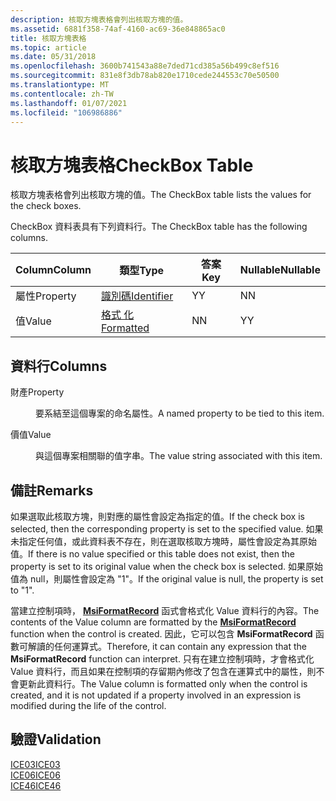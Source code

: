 ```yaml
---
description: 核取方塊表格會列出核取方塊的值。
ms.assetid: 6881f358-74af-4160-ac69-36e848865ac0
title: 核取方塊表格
ms.topic: article
ms.date: 05/31/2018
ms.openlocfilehash: 3600b741543a88e7ded71cd385a56b499c8ef516
ms.sourcegitcommit: 831e8f3db78ab820e1710cede244553c70e50500
ms.translationtype: MT
ms.contentlocale: zh-TW
ms.lasthandoff: 01/07/2021
ms.locfileid: "106986886"
---
```

# <a name="checkbox-table"></a><span data-ttu-id="31cfd-103">核取方塊表格</span><span class="sxs-lookup"><span data-stu-id="31cfd-103">CheckBox Table</span></span>

<span data-ttu-id="31cfd-104">核取方塊表格會列出核取方塊的值。</span><span class="sxs-lookup"><span data-stu-id="31cfd-104">The CheckBox table lists the values for the check boxes.</span></span>

<span data-ttu-id="31cfd-105">CheckBox 資料表具有下列資料行。</span><span class="sxs-lookup"><span data-stu-id="31cfd-105">The CheckBox table has the following columns.</span></span>



| <span data-ttu-id="31cfd-106">Column</span><span class="sxs-lookup"><span data-stu-id="31cfd-106">Column</span></span>   | <span data-ttu-id="31cfd-107">類型</span><span class="sxs-lookup"><span data-stu-id="31cfd-107">Type</span></span>                         | <span data-ttu-id="31cfd-108">答案</span><span class="sxs-lookup"><span data-stu-id="31cfd-108">Key</span></span> | <span data-ttu-id="31cfd-109">Nullable</span><span class="sxs-lookup"><span data-stu-id="31cfd-109">Nullable</span></span> |
|----------|------------------------------|-----|----------|
| <span data-ttu-id="31cfd-110">屬性</span><span class="sxs-lookup"><span data-stu-id="31cfd-110">Property</span></span> | [<span data-ttu-id="31cfd-111">識別碼</span><span class="sxs-lookup"><span data-stu-id="31cfd-111">Identifier</span></span>](identifier.md) | <span data-ttu-id="31cfd-112">Y</span><span class="sxs-lookup"><span data-stu-id="31cfd-112">Y</span></span>   | <span data-ttu-id="31cfd-113">N</span><span class="sxs-lookup"><span data-stu-id="31cfd-113">N</span></span>        |
| <span data-ttu-id="31cfd-114">值</span><span class="sxs-lookup"><span data-stu-id="31cfd-114">Value</span></span>    | [<span data-ttu-id="31cfd-115">格式 化</span><span class="sxs-lookup"><span data-stu-id="31cfd-115">Formatted</span></span>](formatted.md)   | <span data-ttu-id="31cfd-116">N</span><span class="sxs-lookup"><span data-stu-id="31cfd-116">N</span></span>   | <span data-ttu-id="31cfd-117">Y</span><span class="sxs-lookup"><span data-stu-id="31cfd-117">Y</span></span>        |



 

## <a name="columns"></a><span data-ttu-id="31cfd-118">資料行</span><span class="sxs-lookup"><span data-stu-id="31cfd-118">Columns</span></span>

<dl> <dt>

<span data-ttu-id="31cfd-119"><span id="Property"></span><span id="property"></span><span id="PROPERTY"></span>財產</span><span class="sxs-lookup"><span data-stu-id="31cfd-119"><span id="Property"></span><span id="property"></span><span id="PROPERTY"></span>Property</span></span>
</dt> <dd>

<span data-ttu-id="31cfd-120">要系結至這個專案的命名屬性。</span><span class="sxs-lookup"><span data-stu-id="31cfd-120">A named property to be tied to this item.</span></span>

</dd> <dt>

<span data-ttu-id="31cfd-121"><span id="Value"></span><span id="value"></span><span id="VALUE"></span>價值</span><span class="sxs-lookup"><span data-stu-id="31cfd-121"><span id="Value"></span><span id="value"></span><span id="VALUE"></span>Value</span></span>
</dt> <dd>

<span data-ttu-id="31cfd-122">與這個專案相關聯的值字串。</span><span class="sxs-lookup"><span data-stu-id="31cfd-122">The value string associated with this item.</span></span>

</dd> </dl>

## <a name="remarks"></a><span data-ttu-id="31cfd-123">備註</span><span class="sxs-lookup"><span data-stu-id="31cfd-123">Remarks</span></span>

<span data-ttu-id="31cfd-124">如果選取此核取方塊，則對應的屬性會設定為指定的值。</span><span class="sxs-lookup"><span data-stu-id="31cfd-124">If the check box is selected, then the corresponding property is set to the specified value.</span></span> <span data-ttu-id="31cfd-125">如果未指定任何值，或此資料表不存在，則在選取核取方塊時，屬性會設定為其原始值。</span><span class="sxs-lookup"><span data-stu-id="31cfd-125">If there is no value specified or this table does not exist, then the property is set to its original value when the check box is selected.</span></span> <span data-ttu-id="31cfd-126">如果原始值為 null，則屬性會設定為 "1"。</span><span class="sxs-lookup"><span data-stu-id="31cfd-126">If the original value is null, the property is set to "1".</span></span>

<span data-ttu-id="31cfd-127">當建立控制項時， [**MsiFormatRecord**](/windows/desktop/api/Msiquery/nf-msiquery-msiformatrecorda) 函式會格式化 Value 資料行的內容。</span><span class="sxs-lookup"><span data-stu-id="31cfd-127">The contents of the Value column are formatted by the [**MsiFormatRecord**](/windows/desktop/api/Msiquery/nf-msiquery-msiformatrecorda) function when the control is created.</span></span> <span data-ttu-id="31cfd-128">因此，它可以包含 **MsiFormatRecord** 函數可解讀的任何運算式。</span><span class="sxs-lookup"><span data-stu-id="31cfd-128">Therefore, it can contain any expression that the **MsiFormatRecord** function can interpret.</span></span> <span data-ttu-id="31cfd-129">只有在建立控制項時，才會格式化 Value 資料行，而且如果在控制項的存留期內修改了包含在運算式中的屬性，則不會更新此資料行。</span><span class="sxs-lookup"><span data-stu-id="31cfd-129">The Value column is formatted only when the control is created, and it is not updated if a property involved in an expression is modified during the life of the control.</span></span>

## <a name="validation"></a><span data-ttu-id="31cfd-130">驗證</span><span class="sxs-lookup"><span data-stu-id="31cfd-130">Validation</span></span>

<dl>

[<span data-ttu-id="31cfd-131">ICE03</span><span class="sxs-lookup"><span data-stu-id="31cfd-131">ICE03</span></span>](ice03.md)  
[<span data-ttu-id="31cfd-132">ICE06</span><span class="sxs-lookup"><span data-stu-id="31cfd-132">ICE06</span></span>](ice06.md)  
[<span data-ttu-id="31cfd-133">ICE46</span><span class="sxs-lookup"><span data-stu-id="31cfd-133">ICE46</span></span>](ice46.md)  
</dl>

 

 



